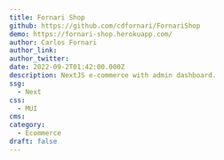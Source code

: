 ```yaml
---
title: Fornari Shop
github: https://github.com/cdfornari/FornariShop
demo: https://fornari-shop.herokuapp.com/
author: Carlos Fornari
author_link:
author_twitter:
date: 2022-09-2T01:42:00.000Z
description: NextJS e-commerce with admin dashboard.
ssg:
  - Next
css:
  - MUI
cms:
category:
  - Ecommerce
draft: false
---
```

